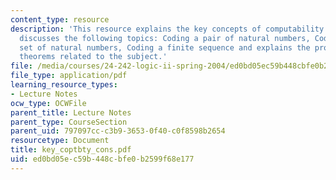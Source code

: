 ```yaml
---
content_type: resource
description: 'This resource explains the key concepts of computability theory and
  discusses the following topics: Coding a pair of natural numbers, Coding a finite
  set of natural numbers, Coding a finite sequence and explains the proofs of various
  theorems related to the subject.'
file: /media/courses/24-242-logic-ii-spring-2004/ed0bd05ec59b448cbfe0b2599f68e177_key_coptbty_cons.pdf
file_type: application/pdf
learning_resource_types:
- Lecture Notes
ocw_type: OCWFile
parent_title: Lecture Notes
parent_type: CourseSection
parent_uid: 797097cc-c3b9-3653-0f40-c0f8598b2654
resourcetype: Document
title: key_coptbty_cons.pdf
uid: ed0bd05e-c59b-448c-bfe0-b2599f68e177
---
```

